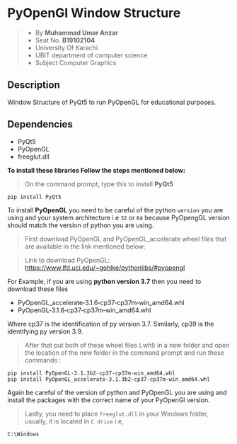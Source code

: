 # PyOpenGl Window Structure
> - By **Muhammad Umar Anzar**
> - Seat No. **B19102104**
> - University Of Karachi 
> - UBIT department of computer science
> - Subject Computer Graphics

## Description
Window Structure of PyQt5 to run PyOpenGL for educational purposes.

## Dependencies
- PyQt5
- PyOpenGL
- freeglut.dll

**To install these libraries Follow the steps mentioned below:**

> On the command prompt, type this to install **PyQt5**
```
pip install PyQt5
```

To install **PyOpenGL** you need to be careful of the python `version` you are using and your system architecture i.e `32` or `64` because PyOpengGL version should match the version of python you are using.

>First download PyOpenGL and PyOpenGL_accelerate wheel files that are available in the link mentioned below:

>Link to download PyOpenGL: https://www.lfd.uci.edu/~gohlke/pythonlibs/#pyopengl

For Example, if you are using **python version 3.7** then you need to download these files
- PyOpenGL_accelerate‑3.1.6‑cp37‑cp37m‑win_amd64.whl
- PyOpenGL‑3.1.6‑cp37‑cp37m‑win_amd64.whl

Where cp37 is the identification of py version 3.7.
Similarly, cp39 is the identifying py version 3.9.

>After that put both of these wheel files (.whl) in a new folder and open the location of the new folder in the command prompt and run these commands :

```
pip install PyOpenGL-3.1.3b2-cp37-cp37m-win_amd64.whl
pip install PyOpenGL_accelerate-3.1.3b2-cp37-cp37m-win_amd64.whl
```
Again be careful of the version of python and PyOpenGL you are using and install the packages with the correct name of your PyOpenGl version.

>Lastly, you need to place `freeglut.dll` in your Windows folder, usually, it is located in `C drive` i.e, 
```
C:\Windows
```

